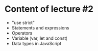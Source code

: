 # Content of lecture #2

- "use strict"
- Statements and expressions
- Operators
- Variable (var, let and const)
- Data types in JavaScript